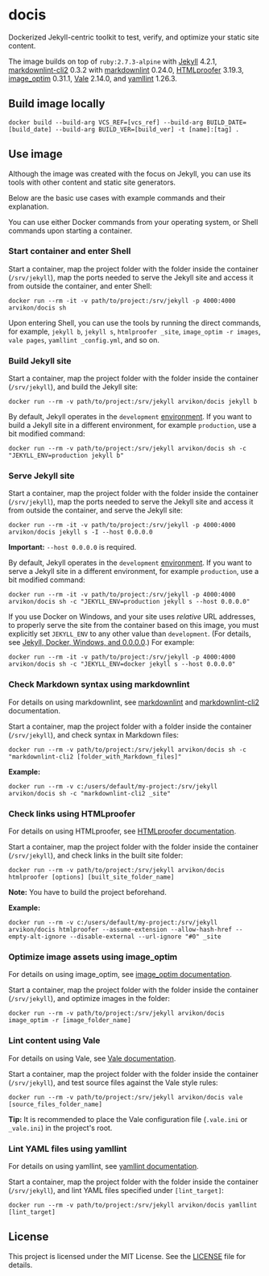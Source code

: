 # docis

Dockerized Jekyll-centric toolkit to test, verify, and optimize your static site content.

The image builds on top of `ruby:2.7.3-alpine` with [Jekyll](https://jekyllrb.com/) 4.2.1, [markdownlint-cli2](https://github.com/DavidAnson/markdownlint-cli2) 0.3.2 with [markdownlint](https://github.com/DavidAnson/markdownlint) 0.24.0, [HTMLproofer](https://github.com/gjtorikian/html-proofer) 3.19.3, [image_optim](https://github.com/toy/image_optim) 0.31.1, [Vale](https://docs.errata.ai/vale/about/) 2.14.0, and [yamllint](https://github.com/adrienverge/yamllint) 1.26.3.

## Build image locally

```console
docker build --build-arg VCS_REF=[vcs_ref] --build-arg BUILD_DATE=[build_date] --build-arg BUILD_VER=[build_ver] -t [name]:[tag] .
```

## Use image

Although the image was created with the focus on Jekyll, you can use its tools with other content and static site generators.

Below are the basic use cases with example commands and their explanation.

You can use either Docker commands from your operating system, or Shell commands upon starting a container.

### Start container and enter Shell

Start a container, map the project folder with the folder inside the container (`/srv/jekyll`), map the ports needed to serve the Jekyll site and access it from outside the container, and enter Shell:

```console
docker run --rm -it -v path/to/project:/srv/jekyll -p 4000:4000 arvikon/docis sh
```

Upon entering Shell, you can use the tools by running the direct commands, for example, `jekyll b`, `jekyll s`, `htmlproofer _site`, `image_optim -r images`, `vale pages`, `yamllint _config.yml`, and so on.

### Build Jekyll site

Start a container, map the project folder with the folder inside the container (`/srv/jekyll`), and build the Jekyll site:

```console
docker run --rm -v path/to/project:/srv/jekyll arvikon/docis jekyll b
```

By default, Jekyll operates in the `development` [environment](https://jekyllrb.com/docs/configuration/environments/).
If you want to build a Jekyll site in a different environment, for example `production`, use a bit modified command:

```console
docker run --rm -v path/to/project:/srv/jekyll arvikon/docis sh -c "JEKYLL_ENV=production jekyll b"
```

### Serve Jekyll site

Start a container, map the project folder with the folder inside the container (`/srv/jekyll`), map the ports needed to serve the Jekyll site and access it from outside the container, and serve the Jekyll site:

```console
docker run --rm -it -v path/to/project:/srv/jekyll -p 4000:4000 arvikon/docis jekyll s -I --host 0.0.0.0
```

**Important:** `--host 0.0.0.0` is required.

By default, Jekyll operates in the `development` [environment](https://jekyllrb.com/docs/configuration/environments/).
If you want to serve a Jekyll site in a different environment, for example `production`, use a bit modified command:

```console
docker run --rm -it -v path/to/project:/srv/jekyll -p 4000:4000 arvikon/docis sh -c "JEKYLL_ENV=production jekyll s --host 0.0.0.0"
```

If you use Docker on Windows, and your site uses _relative_ URL addresses, to properly serve the site from the container based on this image, you must explicitly set `JEKYLL_ENV` to any other value than `development`.
(For details, see [Jekyll, Docker, Windows, and 0.0.0.0](https://tonyho.net/jekyll-docker-windows-and-0-0-0-0/).)
For example:

```console
docker run --rm -it -v path/to/project:/srv/jekyll -p 4000:4000 arvikon/docis sh -c "JEKYLL_ENV=docker jekyll s --host 0.0.0.0"
```

### Check Markdown syntax using markdownlint

For details on using markdownlint, see [markdownlint](https://github.com/DavidAnson/markdownlint) and [markdownlint-cli2](https://github.com/DavidAnson/markdownlint-cli2) documentation.

Start a container, map the project folder with a folder inside the container (`/srv/jekyll`), and check syntax in Markdown files:

```console
docker run --rm -v path/to/project:/srv/jekyll arvikon/docis sh -c "markdownlint-cli2 [folder_with_Markdown_files]"
```

**Example:**

```console
docker run --rm -v c:/users/default/my-project:/srv/jekyll arvikon/docis sh -c "markdownlint-cli2 _site"
```

### Check links using HTMLproofer

For details on using HTMLproofer, see [HTMLproofer documentation](https://github.com/gjtorikian/html-proofer/).

Start a container, map the project folder with the folder inside the container (`/srv/jekyll`), and check links in the built site folder:

```console
docker run --rm -v path/to/project:/srv/jekyll arvikon/docis htmlproofer [options] [built_site_folder_name]
```

**Note:** You have to build the project beforehand.

**Example:**

```console
docker run --rm -v c:/users/default/my-project:/srv/jekyll arvikon/docis htmlproofer --assume-extension --allow-hash-href --empty-alt-ignore --disable-external --url-ignore "#0" _site
```

### Optimize image assets using image_optim

For details on using image_optim, see [image_optim documentation](https://github.com/toy/image_optim/).

Start a container, map the project folder with the folder inside the container (`/srv/jekyll`), and optimize images in the folder:

```console
docker run --rm -v path/to/project:/srv/jekyll arvikon/docis image_optim -r [image_folder_name]
```

### Lint content using Vale

For details on using Vale, see [Vale documentation](https://errata-ai.gitbook.io/vale/).

Start a container, map the project folder with the folder inside the container (`/srv/jekyll`), and test source files against the Vale style rules:

```console
docker run --rm -v path/to/project:/srv/jekyll arvikon/docis vale [source_files_folder_name]
```

**Tip:** It is recommended to place the Vale configuration file (`.vale.ini` or `_vale.ini`) in the project's root.

### Lint YAML files using yamllint

For details on using yamllint, see [yamllint documentation](https://yamllint.readthedocs.io/).

Start a container, map the project folder with the folder inside the container (`/srv/jekyll`), and lint YAML files specified under `[lint_target]`:

```console
docker run --rm -v path/to/project:/srv/jekyll arvikon/docis yamllint [lint_target]
```

## License

This project is licensed under the MIT License.
See the [LICENSE](https://github.com/arvikon/docis-docker/blob/master/LICENSE) file for details.
